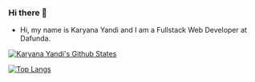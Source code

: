 ### Hi there 👋

- Hi, my name is Karyana Yandi and I am a Fullstack Web Developer at Dafunda.

[![Karyana Yandi's Github States](https://github-readme-stats.vercel.app/api?username=karyanayandi&show_icons=true&count_private=true)](https://github.com/karyanayandi/github-readme-stats)

[![Top Langs](https://github-readme-stats.vercel.app/api/top-langs/?username=karyanayandi&langs_count=10)](https://github.com/karyanayandi/github-readme-stats)

<!--
**karyanayandi/karyanayandi** is a ✨ _special_ ✨ repository because its `README.md` (this file) appears on your GitHub profile.
-->
